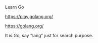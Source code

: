 Learn Go

https://play.golang.org/

https://golang.org/

It is Go, say "lang" just for search purpose.